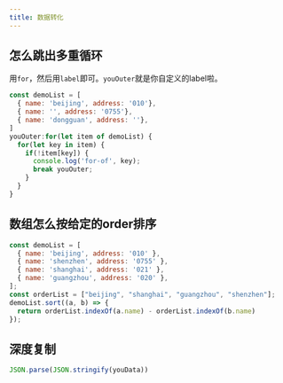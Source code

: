 ```yaml
---
title: 数据转化
---
```

## 怎么跳出多重循环
用```for```，然后用```label```即可。```youOuter```就是你自定义的label啦。
```js
const demoList = [
  { name: 'beijing', address: '010'},
  { name: '', address: '0755'},
  { name: 'dongguan', address: ''},
]
youOuter:for(let item of demoList) {
  for(let key in item) {
    if(!item[key]) {
      console.log('for-of', key);
      break youOuter;
    }
  }
}
```

## 数组怎么按给定的order排序
```js
const demoList = [
  { name: 'beijing', address: '010' },
  { name: 'shenzhen', address: '0755' },
  { name: 'shanghai', address: '021' },
  { name: 'guangzhou', address: '020' },
];
const orderList = ["beijing", "shanghai", "guangzhou", "shenzhen"];
demoList.sort((a, b) => {
  return orderList.indexOf(a.name) - orderList.indexOf(b.name)
});
```

## 深度复制
```js
JSON.parse(JSON.stringify(youData))
```